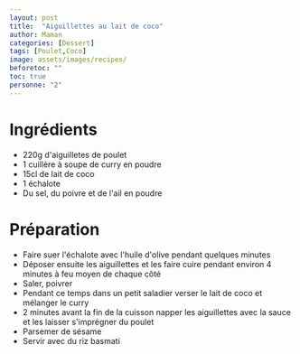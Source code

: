 ```yaml
---
layout: post
title:  "Aiguillettes au lait de coco"
author: Maman
categories: [Dessert]
tags: [Poulet,Coco]
image: assets/images/recipes/
beforetoc: ""
toc: true
personne: "2"
---
```


# Ingrédients 
* 220g d'aiguilletes de poulet
* 1 cuillère à soupe de curry en poudre
* 15cl de lait de coco
* 1 échalote
* Du sel, du poivre et de l'ail en poudre

# Préparation
* Faire suer l'échalote avec l'huile d'olive pendant quelques minutes
* Déposer ensuite les aiguillettes et les faire cuire pendant environ 4 minutes à feu moyen de chaque côté
* Saler, poivrer
* Pendant ce temps dans un petit saladier verser le lait de coco et mélanger le curry
* 2 minutes avant la fin de la cuisson napper les aiguillettes avec la sauce et les laisser s'imprégner du poulet
* Parsemer de sésame
* Servir avec du riz basmati 

